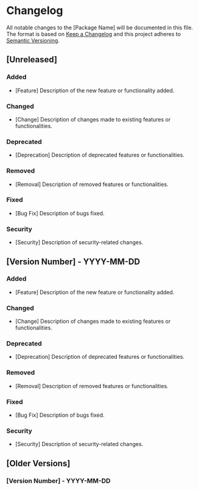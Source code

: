 
# Changelog

All notable changes to the [Package Name] will be documented in this file. The format is based on [Keep a Changelog](https://keepachangelog.com/en/1.0.0/) and this project adheres to [Semantic Versioning](https://semver.org/spec/v2.0.0.html).

## [Unreleased]

### Added
- [Feature] Description of the new feature or functionality added.

### Changed
- [Change] Description of changes made to existing features or functionalities.

### Deprecated
- [Deprecation] Description of deprecated features or functionalities.

### Removed
- [Removal] Description of removed features or functionalities.

### Fixed
- [Bug Fix] Description of bugs fixed.

### Security
- [Security] Description of security-related changes.

## [Version Number] - YYYY-MM-DD

### Added
- [Feature] Description of the new feature or functionality added.

### Changed
- [Change] Description of changes made to existing features or functionalities.

### Deprecated
- [Deprecation] Description of deprecated features or functionalities.

### Removed
- [Removal] Description of removed features or functionalities.

### Fixed
- [Bug Fix] Description of bugs fixed.

### Security
- [Security] Description of security-related changes.

## [Older Versions]

### [Version Number] - YYYY-MM-DD